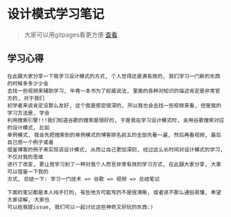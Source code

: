 # 设计模式学习笔记

> 大家可以用gitpages看更方便 [查看](https://fightzhong.github.io/DesignPatternsNotes)

## 学习心得
```
在此跟大家分享一下我学习设计模式的方式, 个人觉得还是满有效的, 我们学习一门新的东西的时候多多少少会
去找一些视频来辅助学习, 毕竟一本书为了权威说法, 里面的各种对知识的描述肯定是非常官方的, 对于我们
初学者来说肯定没那么友好, 这个我是感受很深的, 所以我也会去找一些视频来看, 但是我的学习方法是, 学会
利用搜索引擎!!!我们知道谷歌的搜索是很好的, 于是我在学习设计模式时, 会用谷歌搜索对应的设计模式, 比如
单例模式, 我会先把搜索到的单例模式的博客排名前五的全部先看一遍, 然后再看视频, 最后自己想一个例子或者
借鉴博客的例子来实现该设计模式, 从而让自己更加深刻, 经过这么长时间对设计模式的学习, 不仅对我的思维
进行了改变, 更让我学习到了一种对我个人而言非常有效的学习方式, 在此跟大家分享, 大家可以借鉴一下我的
方式, 总结一下: 学习一门技术 => 谷歌 => 视频 => 总结笔记

下面的笔记都是本人纯手打的, 有些地方可能写的不是很清晰, 或者说不那么通俗易懂, 希望大家谅解, 大家也
可以给我提issue, 我们可以一起讨论这些神奇又好玩的东西:)
```